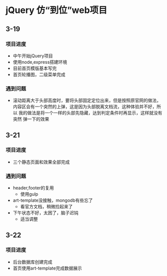 # jQuery 仿“到位”web项目
## 3-19
### 项目进度
- 中午开始jQuery项目
- 使用node,express搭建环境
- 目前首页模版基本写完
- 首页轮播图，二级菜单完成
### 遇到问题
- 滚动距离大于头部高度时，要将头部固定定位出来，但是按照原官网的做法，
内容区会有一个突然的上弹，这是因为头部脱离文档流，这种体验并不好，所以
我的做法是将一个一样的头部先隐藏，达到判定条件时再显示，这样就没有突然
弹一下的效果

## 3-21
### 项目进度
- 三个静态页面和效果全部完成
### 遇到问题
- header,footer的复用
  - 使用gulp
- art-template没接触，mongodb有些忘了
  - 看官方文档，稍微捡起来了
- 下午状态不好，太困了，脑子迟钝
  - 适当调整
  
## 3-22
### 项目进度
- 后台数据库创建完成
- 首页使用art-template完成数据展示